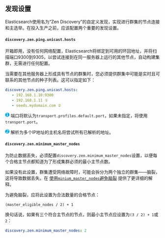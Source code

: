 ## 发现设置

Elasticsearch使用名为“Zen Discovery”的自定义发现，实现进行群集的节点连接和主选举。在投入生产之前，应该配置两个重要的发现设置。

#### `discovery.zen.ping.unicast.hosts`

开箱即用，没有任何网络配置，Elasticsearch将绑定到可用的环回地址，并将扫描端口9300到9305，以尝试连接到在同一服务器上运行的其他节点，自动构建集群，无需进行任何配置。

当需要在其他服务器上形成具有节点的群集时，您必须提供群集中可能是实时且可联系的其他节点的种子列表。这可以指定如下：

```yaml
discovery.zen.ping.unicast.hosts:
   - 192.168.1.10:9300
   - 192.168.1.11 ①
   - seeds.mydomain.com ②
```


![](../../source/images/common/1.png) 端口将默认为`transport.profiles.default.port`，如果未指定，将使用`transport.port`。

![](../../source/images/common/2.png) 解析为多个IP地址的主机名将尝试所有已解析的地址。

#### `discovery.zen.minimum_master_nodes`

为防止数据丢失，必须配置`discovery.zen.minimum_master_nodes`设置，以便每个合格主节点都知道为了形成集群必须的最小主节点数。

如果没有此设置，群集遭受网络故障时，可能会拆分为两个独立的群集——脑裂，这将导致数据丢失。在 [使用`minium_master_nodes`避免脑裂](../../14-Modules/Node.md#使用`minium_master_nodes`避免脑裂) 提供了更详细的解释。

为避免脑裂，应将此设置为合法数量的合格节点：

```
(master_eligible_nodes / 2) + 1
```

换句话说，如果有三个符合主节点的节点，则最小主节点应设置为`(3 / 2) + 1`或`2`：

```yaml
discovery.zen.minimum_master_nodes: 2
```